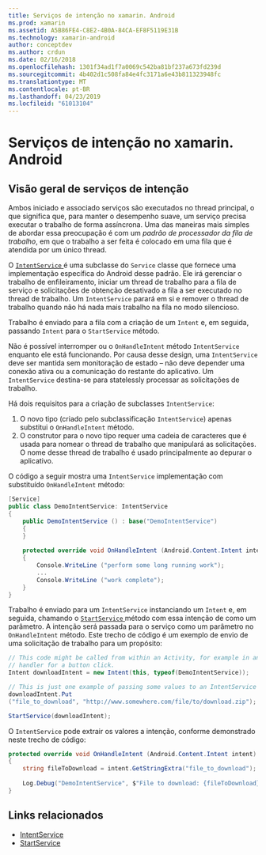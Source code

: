 ```yaml
---
title: Serviços de intenção no xamarin. Android
ms.prod: xamarin
ms.assetid: A5B86FE4-C8E2-4B0A-84CA-EF8F5119E31B
ms.technology: xamarin-android
author: conceptdev
ms.author: crdun
ms.date: 02/16/2018
ms.openlocfilehash: 1301f34ad1f7a0069c542ba81bf237a673fd239d
ms.sourcegitcommit: 4b402d1c508fa84e4fc3171a6e43b811323948fc
ms.translationtype: MT
ms.contentlocale: pt-BR
ms.lasthandoff: 04/23/2019
ms.locfileid: "61013104"
---
```

# <a name="intent-services-in-xamarinandroid"></a>Serviços de intenção no xamarin. Android

## <a name="intent-services-overview"></a>Visão geral de serviços de intenção

Ambos iniciado e associado serviços são executados no thread principal, o que significa que, para manter o desempenho suave, um serviço precisa executar o trabalho de forma assíncrona. Uma das maneiras mais simples de abordar essa preocupação é com um _padrão de processador da fila de trabalho_, em que o trabalho a ser feita é colocado em uma fila que é atendida por um único thread. 

O [ `IntentService` ](https://developer.xamarin.com/api/type/Android.App.IntentService/) é uma subclasse do `Service` classe que fornece uma implementação específica do Android desse padrão. Ele irá gerenciar o trabalho de enfileiramento, iniciar um thread de trabalho para a fila de serviço e solicitações de obtenção desativado a fila a ser executado no thread de trabalho. Um `IntentService` parará em si e remover o thread de trabalho quando não há nada mais trabalho na fila no modo silencioso.
 
Trabalho é enviado para a fila com a criação de um `Intent` e, em seguida, passando `Intent` para o `StartService` método.

Não é possível interromper ou o `OnHandleIntent` método `IntentService` enquanto ele está funcionando. Por causa desse design, uma `IntentService` deve ser mantida sem monitoração de estado &ndash; não deve depender uma conexão ativa ou a comunicação do restante do aplicativo. Um `IntentService` destina-se para statelessly processar as solicitações de trabalho.

Há dois requisitos para a criação de subclasses `IntentService`:

1. O novo tipo (criado pelo subclassificação `IntentService`) apenas substitui o `OnHandleIntent` método.
2. O construtor para o novo tipo requer uma cadeia de caracteres que é usada para nomear o thread de trabalho que manipulará as solicitações. O nome desse thread de trabalho é usado principalmente ao depurar o aplicativo.

O código a seguir mostra uma `IntentService` implementação com substituído `OnHandleIntent` método:

```csharp
[Service]
public class DemoIntentService: IntentService
{
    public DemoIntentService () : base("DemoIntentService")
    {
    }
    
    protected override void OnHandleIntent (Android.Content.Intent intent)
    {
        Console.WriteLine ("perform some long running work");
        ...
        Console.WriteLine ("work complete");
    }
}
```

Trabalho é enviado para um `IntentService` instanciando um `Intent` e, em seguida, chamando o [ `StartService` ](https://developer.xamarin.com/api/member/Android.Content.Context.StartService/p/Android.Content.Intent/) método com essa intenção de como um parâmetro. A intenção será passada para o serviço como um parâmetro no `OnHandleIntent` método. Este trecho de código é um exemplo de envio de uma solicitação de trabalho para um propósito: 

```csharp
// This code might be called from within an Activity, for example in an event
// handler for a button click.
Intent downloadIntent = new Intent(this, typeof(DemoIntentService));

// This is just one example of passing some values to an IntentService via the Intent:
downloadIntent.Put
("file_to_download", "http://www.somewhere.com/file/to/download.zip");

StartService(downloadIntent);
```

O `IntentService` pode extrair os valores a intenção, conforme demonstrado neste trecho de código:  

```csharp
protected override void OnHandleIntent (Android.Content.Intent intent)
{
    string fileToDownload = intent.GetStringExtra("file_to_download");
    
    Log.Debug("DemoIntentService", $"File to download: {fileToDownload}.");
}
```


## <a name="related-links"></a>Links relacionados

- [IntentService](https://developer.xamarin.com/api/type/Android.App.IntentService/)
- [StartService](https://developer.xamarin.com/api/member/Android.Content.Context.StartService/p/Android.Content.Intent/)
